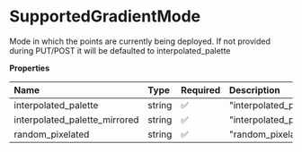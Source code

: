 # SupportedGradientMode

Mode in which the points are currently being deployed. If not provided during PUT/POST it will be defaulted to interpolated_palette

**Properties**

| Name                          | Type   | Required | Description                     |
| :---------------------------- | :----- | :------- | :------------------------------ |
| interpolated_palette          | string | ✅       | "interpolated_palette"          |
| interpolated_palette_mirrored | string | ✅       | "interpolated_palette_mirrored" |
| random_pixelated              | string | ✅       | "random_pixelated"              |
